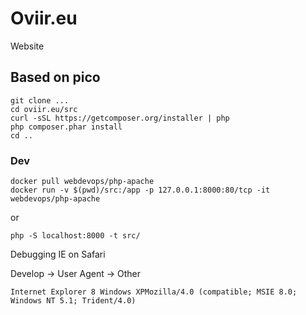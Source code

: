 # Oviir.eu

Website

## Based on pico

```
git clone ...
cd oviir.eu/src
curl -sSL https://getcomposer.org/installer | php
php composer.phar install
cd ..
```
### Dev
```
docker pull webdevops/php-apache
docker run -v $(pwd)/src:/app -p 127.0.0.1:8000:80/tcp -it webdevops/php-apache
```
or
```
php -S localhost:8000 -t src/
```

Debugging IE on Safari

Develop -> User Agent -> Other

```
Internet Explorer 8 Windows XPMozilla/4.0 (compatible; MSIE 8.0; Windows NT 5.1; Trident/4.0)
```
